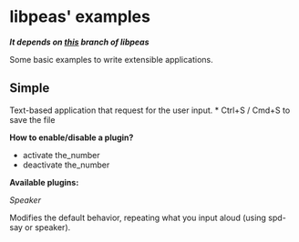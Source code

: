 # libpeas' examples

***It depends on [this](https://github.com/cfoch/libpeas/tree/DeprecateGParameter) branch of libpeas***

Some basic examples to write extensible applications.

## Simple
Text-based application that request for the user input. * Ctrl+S / Cmd+S to save the file

**How to enable/disable a plugin?**

 * activate the_number
 * deactivate the_number


**Available plugins:**

*Speaker*

Modifies the default behavior, repeating what you input aloud (using spd-say or speaker).
